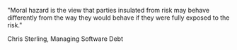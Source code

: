 "Moral hazard is the view that parties insulated from risk may behave differently from the way they would behave if they were fully exposed to the risk."

Chris Sterling, Managing Software Debt